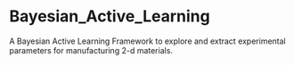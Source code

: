# Bayesian_Active_Learning
A Bayesian Active Learning Framework to explore and extract experimental parameters for manufacturing 2-d materials.
